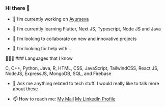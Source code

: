 ### Hi there 👋

- 🔭 I’m currently working on <a href="https://github.com/MaarcusRenieroL/ayurseva" target="_blank">Ayurseva</a>

- 🌱 I’m currently learning Flutter, Next JS, Typescript, Node JS and Java

- 👯 I’m looking to collaborate on new and innovative projects

- 🤔 I’m looking for help with ...

👨🏻‍💻 ### Languages that I know

C, C++, Python, Java, R, HTML, CSS, JavaScript, TailwindCSS, React JS, NodeJS, ExpressJS, MongoDB, SQL, and Firebase

- 💬 Ask me anything related to tech stuff. I would really like to talk more about these

- 📫 How to reach me: <a href="mailto:maarcusreniero.l@gmail.com">My Mail</a> <a href="https://www.linkedin.com/in/maarcus-reniero-l/">My LinkedIn Profile</a>


